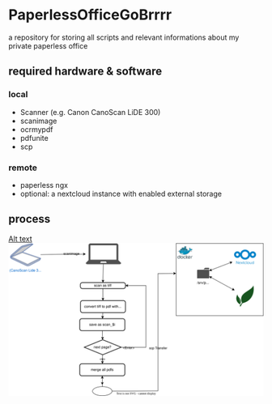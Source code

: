 # PaperlessOfficeGoBrrrr
a repository for storing all scripts and relevant informations about my private paperless office


## required hardware & software

### local
- Scanner (e.g. Canon CanoScan LiDE 300)
- scanimage
- ocrmypdf
- pdfunite
- scp

### remote
- paperless ngx
- optional: a nextcloud instance with enabled external storage
  

## process

[Alt text](./Diagram.drawio.svg)
<img src="./Diagram.drawio.svg">
